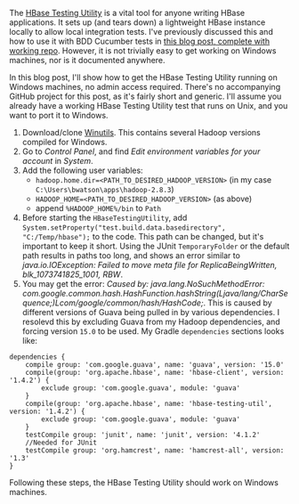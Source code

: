 The [HBase Testing Utility] is a vital tool for anyone writing HBase applications. It sets up (and tears down) a lightweight HBase instance locally to allow local integration tests. I've previously discussed this and how to use it with BDD Cucumber tests in [this blog post, complete with working repo]. However, it is not trivially easy to get working on Windows machines, nor is it documented anywhere.

In this blog post, I'll show how to get the HBase Testing Utility running on Windows machines, no admin access required. There's no accompanying GitHub project for this post, as it's fairly short and generic. I'll assume you already have a working HBase Testing Utility test that runs on Unix, and you want to port it to Windows.

1. Download/clone [Winutils]. This contains several Hadoop versions compiled for Windows.
2. Go to *Control Panel*, and find *Edit environment variables for your account* in *System*.
3. Add the following user variables:
   - `hadoop.home.dir=<PATH_TO_DESIRED_HADOOP_VERSION>` (in my case `C:\Users\bwatson\apps\hadoop-2.8.3`)
   - `HADOOP_HOME=<PATH_TO_DESIRED_HADOOP_VERSION>` (as above)
   - append `%HADOOP_HOME%/bin` to `Path`
4. Before starting the `HBaseTestingUtility`, add `System.setProperty("test.build.data.basedirectory", "C:/Temp/hbase");` to the code. This path can be changed, but it's important to keep it short. Using the JUnit `TemporaryFolder` or the default path results in paths too long, and shows an error similar to *java.io.IOException: Failed to move meta file for ReplicaBeingWritten, blk_1073741825_1001, RBW*.
5. You may get the error: *Caused by: java.lang.NoSuchMethodError: com.google.common.hash.HashFunction.hashString(Ljava/lang/CharSequence;)Lcom/google/common/hash/HashCode;*. This is caused by different versions of Guava being pulled in by various dependencies. I resolevd this by excluding Guava from my Hadoop dependencies, and forcing version `15.0` to be used. My Gradle `dependencies` sections looks like:

```
dependencies {
    compile group: 'com.google.guava', name: 'guava', version: '15.0'
    compile(group: 'org.apache.hbase', name: 'hbase-client', version: '1.4.2') {
        exclude group: 'com.google.guava', module: 'guava'
    }
    compile(group: 'org.apache.hbase', name: 'hbase-testing-util', version: '1.4.2') {
        exclude group: 'com.google.guava', module: 'guava'
    }
    testCompile group: 'junit', name: 'junit', version: '4.1.2'
    //Needed for JUnit
    testCompile group: 'org.hamcrest', name: 'hamcrest-all', version: '1.3'
}
```

Following these steps, the HBase Testing Utility should work on Windows machines.

[Winutils]:https://github.com/steveloughran/winutils
[HBase Testing Utility]:https://hbase.apache.org/testapidocs/org/apache/hadoop/hbase/HBaseTestingUtility.html
[this blog post, complete with working repo]:http://www.hadoopathome.co.uk/Testing-Hbase-Applications-with-BDD-Integration-Tests/
